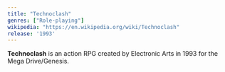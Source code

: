 ```yaml
---
title: "Technoclash"
genres: ["Role-playing"]
wikipedia: "https://en.wikipedia.org/wiki/Technoclash"
release: '1993'
---
```

**Technoclash** is an action RPG created by Electronic Arts in 1993 for the Mega Drive/Genesis. 